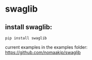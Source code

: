 # swaglib

## install swaglib:
```pip install swaglib```

current examples in the examples folder: https://github.com/nomaakip/swaglib
